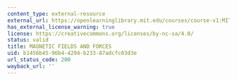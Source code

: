 ```yaml
---
content_type: external-resource
external_url: https://openlearninglibrary.mit.edu/courses/course-v1:MITx+8.02.2x+2T2018/about
has_external_license_warning: true
license: https://creativecommons.org/licenses/by-nc-sa/4.0/
status: valid
title: MAGNETIC FIELDS AND FORCES
uid: b1456b45-96b4-4294-b233-87adcfc03d3e
url_status_code: 200
wayback_url: ''
---
```


